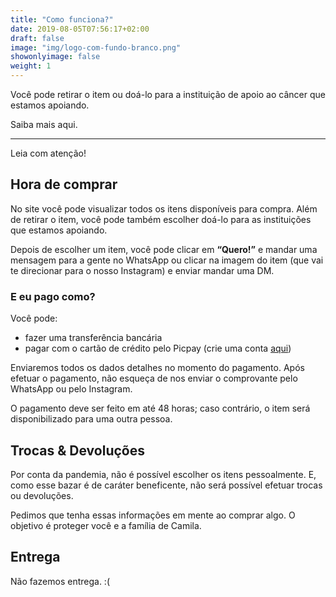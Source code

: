 ```yaml
---
title: "Como funciona?"
date: 2019-08-05T07:56:17+02:00
draft: false
image: "img/logo-com-fundo-branco.png"
showonlyimage: false
weight: 1
---
```


Você pode retirar o item ou doá-lo para a instituição de apoio ao câncer que estamos apoiando.

Saiba mais aqui.

<!--more-->

---

Leia com atenção!

## Hora de comprar

No site você pode visualizar todos os itens disponíveis para compra. Além de retirar o item,
você pode também escolher doá-lo para as instituições que estamos apoiando.

Depois de escolher um item, você pode clicar em **“Quero!”** e mandar uma mensagem para a gente
no WhatsApp ou clicar na imagem do item (que vai te direcionar para o nosso Instagram)
e enviar mandar uma DM.

### E eu pago como?

Você pode:

* fazer uma transferência bancária
* pagar com o cartão de crédito pelo Picpay (crie uma conta [aqui](http://www.picpay.com/convite?PETALG))

Enviaremos todos os dados detalhes no momento do pagamento. Após efetuar o pagamento,
não esqueça de nos enviar o comprovante pelo WhatsApp ou pelo Instagram.

O pagamento deve ser feito em até 48 horas; caso contrário, o item será disponibilizado para uma outra pessoa.

## Trocas & Devoluções

Por conta da pandemia, não é possível escolher os itens pessoalmente. E, como esse bazar é de caráter beneficente,
não será possível efetuar trocas ou devoluções.

Pedimos que tenha essas informações em mente ao comprar algo. O objetivo é proteger você e a família de Camila.

## Entrega

Não fazemos entrega. :(
